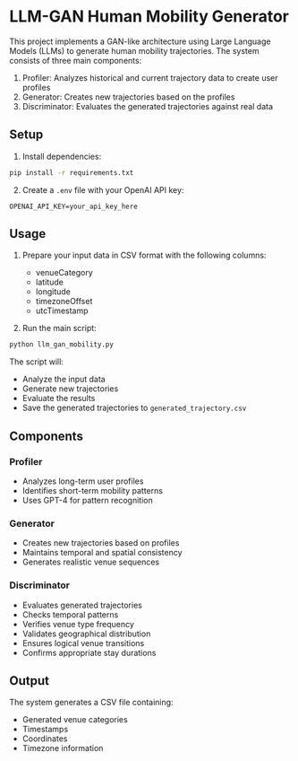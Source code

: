 # LLM-GAN Human Mobility Generator

This project implements a GAN-like architecture using Large Language Models (LLMs) to generate human mobility trajectories. The system consists of three main components:

1. Profiler: Analyzes historical and current trajectory data to create user profiles
2. Generator: Creates new trajectories based on the profiles
3. Discriminator: Evaluates the generated trajectories against real data

## Setup

1. Install dependencies:
```bash
pip install -r requirements.txt
```

2. Create a `.env` file with your OpenAI API key:
```
OPENAI_API_KEY=your_api_key_here
```

## Usage

1. Prepare your input data in CSV format with the following columns:
   - venueCategory
   - latitude
   - longitude
   - timezoneOffset
   - utcTimestamp

2. Run the main script:
```bash
python llm_gan_mobility.py
```

The script will:
- Analyze the input data
- Generate new trajectories
- Evaluate the results
- Save the generated trajectories to `generated_trajectory.csv`

## Components

### Profiler
- Analyzes long-term user profiles
- Identifies short-term mobility patterns
- Uses GPT-4 for pattern recognition

### Generator
- Creates new trajectories based on profiles
- Maintains temporal and spatial consistency
- Generates realistic venue sequences

### Discriminator
- Evaluates generated trajectories
- Checks temporal patterns
- Verifies venue type frequency
- Validates geographical distribution
- Ensures logical venue transitions
- Confirms appropriate stay durations

## Output

The system generates a CSV file containing:
- Generated venue categories
- Timestamps
- Coordinates
- Timezone information 